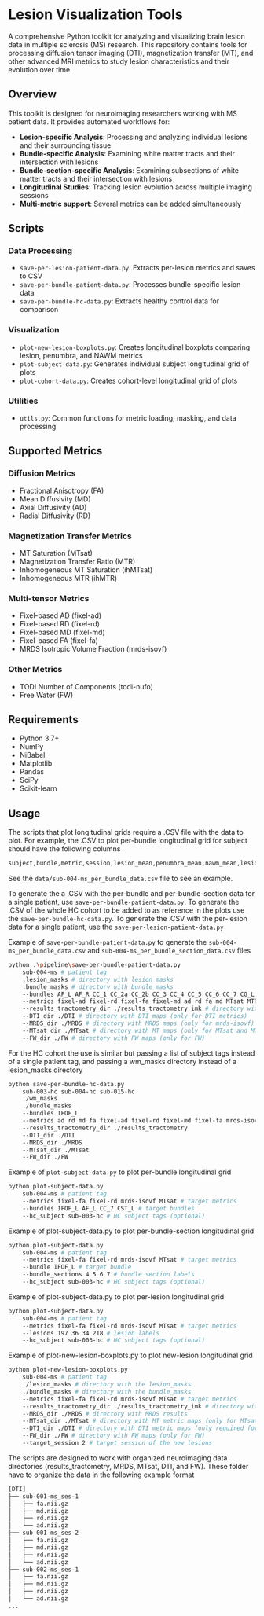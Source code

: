 # Lesion Visualization Tools

A comprehensive Python toolkit for analyzing and visualizing brain lesion data in multiple sclerosis (MS) research. This repository contains tools for processing diffusion tensor imaging (DTI), magnetization transfer (MT), and other advanced MRI metrics to study lesion characteristics and their evolution over time.

## Overview

This toolkit is designed for neuroimaging researchers working with MS patient data. It provides automated workflows for:

- **Lesion-specific Analysis**: Processing and analyzing individual lesions and their surrounding tissue
- **Bundle-specific Analysis**: Examining white matter tracts and their intersection with lesions
- **Bundle-section-specific Analysis**: Examining subsections of white matter tracts and their intersection with lesions
- **Longitudinal Studies**: Tracking lesion evolution across multiple imaging sessions
- **Multi-metric support**: Several metrics can be added simultaneously

## Scripts

### Data Processing
- `save-per-lesion-patient-data.py`: Extracts per-lesion metrics and saves to CSV
- `save-per-bundle-patient-data.py`: Processes bundle-specific lesion data
- `save-per-bundle-hc-data.py`: Extracts healthy control data for comparison

### Visualization
- `plot-new-lesion-boxplots.py`: Creates longitudinal boxplots comparing lesion, penumbra, and NAWM metrics
- `plot-subject-data.py`: Generates individual subject longitudinal grid of plots
- `plot-cohort-data.py`: Creates cohort-level longitudinal grid of plots

### Utilities
- `utils.py`: Common functions for metric loading, masking, and data processing

## Supported Metrics

### Diffusion Metrics
- Fractional Anisotropy (FA)
- Mean Diffusivity (MD)
- Axial Diffusivity (AD)
- Radial Diffusivity (RD)

### Magnetization Transfer Metrics
- MT Saturation (MTsat)
- Magnetization Transfer Ratio (MTR)
- Inhomogeneous MT Saturation (ihMTsat)
- Inhomogeneous MTR (ihMTR)

### Multi-tensor Metrics
- Fixel-based AD (fixel-ad)
- Fixel-based RD (fixel-rd)
- Fixel-based MD (fixel-md)
- Fixel-based FA (fixel-fa)
- MRDS Isotropic Volume Fraction (mrds-isovf)

### Other Metrics
- TODI Number of Components (todi-nufo)
- Free Water (FW)

## Requirements

- Python 3.7+
- NumPy
- NiBabel
- Matplotlib
- Pandas
- SciPy
- Scikit-learn

## Usage

The scripts that plot longitudinal grids require a .CSV file with the data to plot. For example, the .CSV to plot per-bundle longitudinal grid for subject should have the following columns
```bash
subject,bundle,metric,session,lesion_mean,penumbra_mean,nawm_mean,lesion_std,penumbra_std,nawm_std,lesion_median,penumbra_median,nawm_median
```
See the `data/sub-004-ms_per_bundle_data.csv` file to see an example.

To generate the a .CSV with the per-bundle and per-bundle-section data for a single patient, use `save-per-bundle-patient-data.py`. To generate the .CSV of the whole HC cohort to be added to as reference in the plots use the `save-per-bundle-hc-data.py`. To generate the .CSV with the per-lesion data for a single patient, use the ``save-per-lesion-patient-data.py``

Example of `save-per-bundle-patient-data.py` to generate the `sub-004-ms_per_bundle_data.csv` and `sub-004-ms_per_bundle_section_data.csv` files
```bash
python .\pipeline\save-per-bundle-patient-data.py 
    sub-004-ms # patient tag 
    .lesion_masks # directory with lesion masks
    .bundle_masks # directory with bundle masks
    --bundles AF_L AF_R CC_1 CC_2a CC_2b CC_3 CC_4 CC_5 CC_6 CC_7 CG_L CG_R CR_L CR_R CST_L CST_R ICP_L ICP_R IFOF_L IFOF_R ILF_L ILF_R MCP OR_L OR_R SLF_1_L SLF_1_R SLF_2_L SLF_2_R SLF_3_L SLF_3_R UF_L UF_R # target bundles
    --metrics fixel-ad fixel-rd fixel-fa fixel-md ad rd fa md MTsat MTR ihMTsat ihMTR fw mrds-isovf todi-nufo # target metrics
    --results_tractometry_dir ./results_tractometry_imk # directory with tractometry results (only for fixel-based MRDS metrics)
    --DTI_dir ./DTI # directory with DTI maps (only for DTI metrics)
    --MRDS_dir ./MRDS # directory with MRDS maps (only for mrds-isovf)
    --MTsat_dir ./MTsat # directory with MT maps (only for MTsat and MTR)
    --FW_dir ./FW # directory with FW maps (only for FW)
```

For the HC cohort the use is similar but passing a list of subject tags instead of a single patient tag, and passing a wm_masks directory instead of a lesion_masks directory
```bash
python save-per-bundle-hc-data.py 
    sub-003-hc sub-004-hc sub-015-hc
    ./wm_masks
    ./bundle_masks
    --bundles IFOF_L 
    --metrics ad rd md fa fixel-ad fixel-rd fixel-md fixel-fa mrds-isovf fw MTsat 
    --results_tractometry_dir ./results_tractometry
    --DTI_dir ./DTI
    --MRDS_dir ./MRDS
    --MTsat_dir ./MTsat
    --FW_dir ./FW
```

Example of `plot-subject-data.py` to plot per-bundle longitudinal grid
```bash
python plot-subject-data.py 
    sub-004-ms # patient tag
    --metrics fixel-fa fixel-rd mrds-isovf MTsat # target metrics
    --bundles IFOF_L AF_L CC_7 CST_L # target bundles
    --hc_subject sub-003-hc # HC subject tags (optional)
```

Example of plot-subject-data.py to plot per-bundle-section longitudinal grid
```bash
python plot-subject-data.py 
    sub-004-ms # patient tag
    --metrics fixel-fa fixel-rd mrds-isovf MTsat # target metrics
    --bundle IFOF_L # target bundle
    --bundle_sections 4 5 6 7 # bundle section labels
    --hc_subject sub-003-hc # HC subject tags (optional)
```

Example of plot-subject-data.py to plot per-lesion longitudinal grid
```bash
python plot-subject-data.py 
    sub-004-ms # patient tag
    --metrics fixel-fa fixel-rd mrds-isovf MTsat # target metrics
    --lesions 197 36 34 218 # lesion labels
    --hc_subject sub-003-hc # HC subject tags (optional)
```

Example of plot-new-lesion-boxplots.py to plot new-lesion longitudinal grid
```bash
python plot-new-lesion-boxplots.py
    sub-004-ms # patient tag
    ./lesion_masks # directory with the lesion_masks
    ./bundle_masks # directory with the bundle_masks
    --metrics fixel-fa fixel-rd mrds-isovf MTsat # target metrics
    --results_tractometry_dir ./results_tractometry_imk # directory with tractometry_results
    --MRDS_dir ./MRDS # directory with MRDS results
    --MTsat_dir ./MTsat # directory with MT metric maps (only for MTsat and MTR)
    --DTI_dir ./DTI # directory with DTI metric maps (only required for FA, RD, AD and MD)
    --FW_dir ./FW # directory with FW maps (only for FW)
    --target_session 2 # target session of the new lesions
```

The scripts are designed to work with organized neuroimaging data directories (results_tractometry, MRDS, MTsat, DTI, and FW). These folder have to organize the data in the following example format

```bash
[DTI]
├── sub-001-ms_ses-1
│   ├── fa.nii.gz
│   ├── md.nii.gz
│   ├── rd.nii.gz
│   └── ad.nii.gz
├── sub-001-ms_ses-2
│   ├── fa.nii.gz
│   ├── md.nii.gz
│   ├── rd.nii.gz
│   └── ad.nii.gz
├── sub-002-ms_ses-1
│   ├── fa.nii.gz
│   ├── md.nii.gz
│   ├── rd.nii.gz
│   └── ad.nii.gz
...
```
